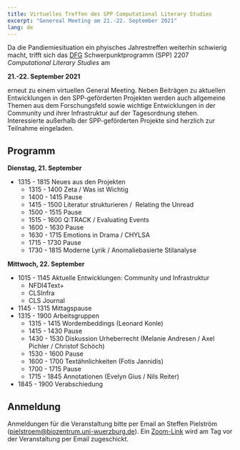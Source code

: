 ```yaml
---
title: Virtuelles Treffen des SPP Computational Literary Studies
excerpt: "Genereal Meeting am 21.-22. September 2021"
lang: de
---
```


Da die Pandiemiesituation ein phyisches Jahrestreffen weiterhin schwierig macht, trifft sich das [DFG](https://www.dfg.de/) Schwerpunktprogramm (SPP) 2207 *Computational Literary Studies* am

**21.-22. September 2021**

erneut zu einem virtuellen General Meeting. Neben Beiträgen zu aktuellen Entwicklungen in den SPP-geförderten Projekten werden auch allgemeine Themen aus dem Forschungsfeld sowie wichtige Entwicklungen in der Community und ihrer Infrastruktur auf der Tagesordnung stehen. Interessierte außerhalb der SPP-geförderten Projekte sind herzlich zur Teilnahme eingeladen.

## Programm
**Dienstag, 21. September**
- 1315 - 1815 Neues aus den Projekten
  - 1315 - 1400 Zeta / Was ist Wichtig
  - 1400 - 1415 Pause
  - 1415 - 1500 Literatur strukturieren /  Relating the Unread
  - 1500 - 1515 Pause
  - 1515 - 1600 Q:TRACK / Evaluating Events
  - 1600 - 1630 Pause
  - 1630 - 1715 Emotions in Drama / CHYLSA
  - 1715 - 1730 Pause
  - 1730 - 1815 Moderne Lyrik / Anomaliebasierte Stilanalyse

**Mittwoch, 22. September**
- 1015 - 1145 Aktuelle Entwicklungen: Community und Infrastruktur
  - NFDI4Text+
  - CLSInfra
  - CLS Journal
- 1145 - 1315 Mittagspause
- 1315 - 1900 Arbeitsgruppen
  - 1315 - 1415 Wordembeddings (Leonard Konle)
  - 1415 - 1430 Pause
  - 1430 - 1530 Diskussion Urheberrecht (Melanie Andresen / Axel Pichler / Christof Schöch) 
  - 1530 - 1600 Pause
  - 1600 - 1700 Textähnlichkeiten (Fotis Jannidis)
  - 1700 - 1715 Pause
  - 1715 - 1845 Annotationen (Evelyn Gius / Nils Reiter)
- 1845 - 1900 Verabschiedung



## Anmeldung
Anmeldungen für die Veranstaltung bitte per Email an Steffen Pielström (pielstroem@biozentrum.uni-wuerzburg.de). Ein [Zoom-Link](https://zoom.us/de-de/meetings.html) wird am Tag vor der Veranstaltung per Email zugeschickt.



